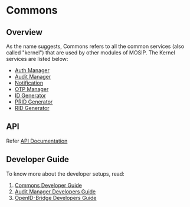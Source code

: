 # Commons

## Overview
As the name suggests, Commons refers to all the common services (also called "kernel") that are used by other modules of MOSIP.  The Kernel services are listed below:

* [Auth Manager](https://github.com/mosip/mosip-openid-bridge/tree/release-1.2.0/kernel/kernel-auth-service)
* [Audit Manager](https://github.com/mosip/commons/tree/release-1.2.0/kernel/kernel-auditmanager-service)
* [Notification](https://github.com/mosip/commons/tree/release-1.2.0/kernel/kernel-notification-service)
* [OTP Manager](https://github.com/mosip/commons/tree/release-1.2.0/kernel/kernel-otpmanager-service)
* [ID Generator](https://github.com/mosip/commons/tree/release-1.2.0/kernel/kernel-idgenerator-service)
* [PRID Generator](https://github.com/mosip/commons/tree/release-1.2.0/kernel/kernel-pridgenerator-service)
* [RID Generator](https://github.com/mosip/commons/tree/release-1.2.0/kernel/kernel-ridgenerator-service)

## API
Refer [API Documentation](https://mosip.github.io/documentation/release-1.2.0/release-1.2.0.html)

## Developer Guide
To know more about the developer setups, read:

1. [Commons Developer Guide](https://docs.mosip.io/1.2.0/modules/commons/commons-developer-guide)
2. [Audit Manager Developers Guide](https://docs.mosip.io/1.2.0/modules/commons/audit-manager-developer-guide)
3. [OpenID-Bridge Developers Guide](https://docs.mosip.io/1.2.0/modules/commons/openid-bridge-developer-guide)






